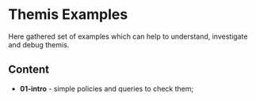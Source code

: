 # Themis Examples

Here gathered set of examples which can help to understand, investigate and debug themis.

## Content
- **01-intro** - simple policies and queries to check them;
